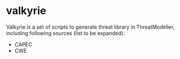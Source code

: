 # valkyrie 

Valkyrie is a set of scripts to generate threat library in ThreatModeller, including following sources (list to be expanded):

- CAPEC
- CWE
